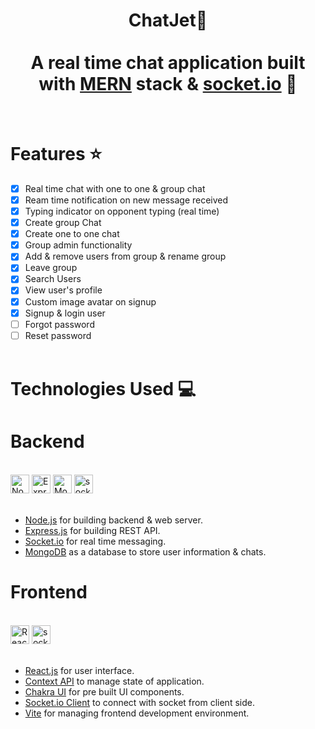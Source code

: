 <h1 align="center">ChatJet🚀 <br><br> A real time chat application built with <a href="https://www.mongodb.com/mern-stack">MERN</a> stack & <a href="https://socket.io/">socket.io</a> 🔌</h1>

<br>

# Features ⭐

-   [x] Real time chat with one to one & group chat
-   [x] Ream time notification on new message received
-   [x] Typing indicator on opponent typing (real time)
-   [x] Create group Chat
-   [x] Create one to one chat
-   [x] Group admin functionality
-   [x] Add & remove users from group & rename group
-   [x] Leave group
-   [x] Search Users
-   [x] View user's profile
-   [x] Custom image avatar on signup
-   [x] Signup & login user
-   [ ] Forgot password
-   [ ] Reset password
        <br>
        <br>

# Technologies Used 💻

# Backend

<br>

<div align="left">
<img src="https://www.vectorlogo.zone/logos/nodejs/nodejs-icon.svg" width="30" height="30" alt="Node.js"/> 
<img src="https://www.vectorlogo.zone/logos/expressjs/expressjs-icon.svg" width="30" height="30" alt="Express.js"/>
<img src="https://www.vectorlogo.zone/logos/mongodb/mongodb-icon.svg" width="30" height="30" alt="Mongodb"/>
<img src="https://www.vectorlogo.zone/logos/socketio/socketio-icon.svg" alt="socket.io" width="30" height="30"/> 
</div>
<br>

-   [Node.js](https://nodejs.org/) for building backend & web server.
-   [Express.js](https://expressjs.com/) for building REST API.
-   [Socket.io](https://socket.io/) for real time messaging.
-   [MongoDB](https://www.mongodb.com/docs/) as a database to store user information & chats.

# Frontend

<br>
<div align="left">
<img src="https://www.vectorlogo.zone/logos/reactjs/reactjs-icon.svg" width="30" height="30" alt="React.js"/> 
<img src="https://www.vectorlogo.zone/logos/socketio/socketio-icon.svg" alt="socket.io" width="30" height="30"/> 
</div>
<br>

-   [React.js](https://reactjs.org/) for user interface.
-   [Context API](https://reactjs.org/docs/context.html) to manage state of application.
-   [Chakra UI](https://chakra-ui.com/) for pre built UI components.
-   [Socket.io Client](https://socket.io/docs/v4/client-installation/) to connect with socket from client side.
-   [Vite](https://vitejs.dev/) for managing frontend development environment.
